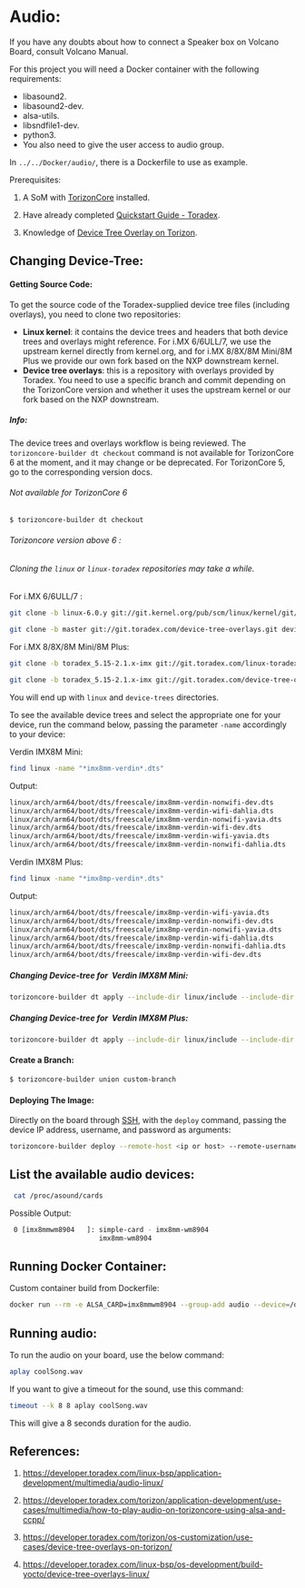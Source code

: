 # Audio:

If you have any doubts about how to connect a Speaker box on Volcano Board, consult Volcano Manual.

For this project you will need a Docker container with the following requirements:

- libasound2.
- libasound2-dev.
- alsa-utils.
- libsndfile1-dev.
- python3.
- You also need to give the user access to audio group.

In `../../Docker/audio/`,  there is a Dockerfile to use as example.

Prerequisites:

1. A SoM with [TorizonCore](https://developer.toradex.com/torizon) installed.

2. Have already completed [Quickstart Guide - Toradex](https://developer-archives.toradex.com/getting-started).

3. Knowledge of [Device Tree Overlay on Torizon](https://developer.toradex.com/torizon/os-customization/use-cases/device-tree-overlays-on-torizon).

## Changing Device-Tree:

#### Getting Source Code:

To get the source code of the Toradex-supplied device tree files (including overlays), you need to clone two repositories:

- **Linux kernel**:
   it contains the device trees and headers that both device trees and 
  overlays might reference. For i.MX 6/6ULL/7, we use the upstream kernel 
  directly from kernel.org, and for i.MX 8/8X/8M Mini/8M Plus we provide 
  our own fork based on the NXP downstream kernel.
- **Device tree overlays**:
   this is a repository with overlays provided by Toradex. You need to use
   a specific branch and commit depending on the TorizonCore version and 
  whether it uses the upstream kernel or our fork based on the NXP 
  downstream.

##### Info:

The device trees and overlays workflow is being reviewed. The `torizoncore-builder dt checkout` command is not available for TorizonCore 6 at the moment, and it may 
change or be deprecated. For TorizonCore 5, go to the corresponding 
version docs.

###### Not available for TorizonCore 6

```bash
$ torizoncore-builder dt checkout 
```

###### Torizoncore version above 6 :

###### Cloning the `linux` or `linux-toradex` repositories may take a while.

For i.MX 6/6ULL/7 :

```bash
git clone -b linux-6.0.y git://git.kernel.org/pub/scm/linux/kernel/git/stable/linux.git
```

```bash
git clone -b master git://git.toradex.com/device-tree-overlays.git device-trees
```

For i.MX 8/8X/8M Mini/8M Plus:

```bash
git clone -b toradex_5.15-2.1.x-imx git://git.toradex.com/linux-toradex.git linux
```

```bash
git clone -b toradex_5.15-2.1.x-imx git://git.toradex.com/device-tree-overlays.git device-trees
```

You will end up with `linux` and `device-trees` directories.

To see the available device trees and select the appropriate one for your device, run the command below, passing the parameter `-name` accordingly to your device:

Verdin IMX8M Mini:

```bash
find linux -name "*imx8mm-verdin*.dts"
```

Output:

```bash
linux/arch/arm64/boot/dts/freescale/imx8mm-verdin-nonwifi-dev.dts
linux/arch/arm64/boot/dts/freescale/imx8mm-verdin-wifi-dahlia.dts
linux/arch/arm64/boot/dts/freescale/imx8mm-verdin-nonwifi-yavia.dts
linux/arch/arm64/boot/dts/freescale/imx8mm-verdin-wifi-dev.dts
linux/arch/arm64/boot/dts/freescale/imx8mm-verdin-wifi-yavia.dts
linux/arch/arm64/boot/dts/freescale/imx8mm-verdin-nonwifi-dahlia.dts
```

Verdin IMX8M Plus:

```bash
find linux -name "*imx8mp-verdin*.dts"
```

Output:

```bash
linux/arch/arm64/boot/dts/freescale/imx8mp-verdin-wifi-yavia.dts
linux/arch/arm64/boot/dts/freescale/imx8mp-verdin-nonwifi-dev.dts
linux/arch/arm64/boot/dts/freescale/imx8mp-verdin-nonwifi-yavia.dts
linux/arch/arm64/boot/dts/freescale/imx8mp-verdin-wifi-dahlia.dts
linux/arch/arm64/boot/dts/freescale/imx8mp-verdin-nonwifi-dahlia.dts
linux/arch/arm64/boot/dts/freescale/imx8mp-verdin-wifi-dev.dts
```

##### Changing Device-tree for  Verdin IMX8M Mini:

```bash
torizoncore-builder dt apply --include-dir linux/include --include-dir linux/arch/arm64/boot/dts/freescale/ linux/arch/arm64/boot/dts/freescale/imx8mm-verdin-wifi-dahlia.dts
```

##### Changing Device-tree for  Verdin IMX8M Plus:

```bash
torizoncore-builder dt apply --include-dir linux/include --include-dir linux/arch/arm64/boot/dts/freescale/ linux/arch/arm64/boot/dts/freescale/imx8mp-verdin-wifi-dahlia.dts
```

#### Create a Branch:

```bash
$ torizoncore-builder union custom-branch
```

#### Deploying The Image:

Directly on the board through [SSH](https://developer.toradex.com/software/development-resources/ssh), with the `deploy` command, passing the device IP address, username, and password as arguments:

```bash
torizoncore-builder deploy --remote-host <ip or host> --remote-username torizon --remote-password torizon --reboot custom-branch
```

## List the available audio devices:

```bash
 cat /proc/asound/cards
```

Possible Output: 

```bash
 0 [imx8mmwm8904   ]: simple-card - imx8mm-wm8904
                      imx8mm-wm8904
```

## Running Docker Container:

Custom container build from Dockerfile:

```bash
docker run --rm -e ALSA_CARD=imx8mmwm8904 --group-add audio --device=/dev/snd:/dev/snd <username>/<name-of-image>
```

## Running audio:

To run the audio on your board, use the below command: 

```bash
aplay coolSong.wav
```

If you want to give a timeout for the sound, use this command: 

```bash
timeout --k 8 8 aplay coolSong.wav
```

This will give a 8 seconds duration for the audio.

## References:

1. https://developer.toradex.com/linux-bsp/application-development/multimedia/audio-linux/

2. https://developer.toradex.com/torizon/application-development/use-cases/multimedia/how-to-play-audio-on-torizoncore-using-alsa-and-ccpp/

3. https://developer.toradex.com/torizon/os-customization/use-cases/device-tree-overlays-on-torizon/

4. https://developer.toradex.com/linux-bsp/os-development/build-yocto/device-tree-overlays-linux/
